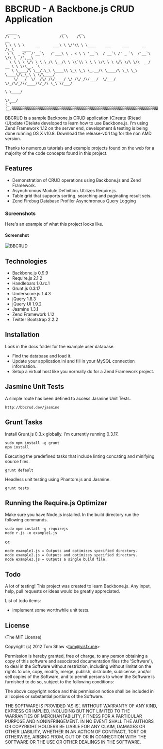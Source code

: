 # BBCRUD - A Backbone.js CRUD Application

     ____                     __      __                                                 
    /\  _`\                  /\ \    /\ \                                   __           
    \ \ \ \ \     __      ___\ \ \/'\\ \ \____    ___     ___      __      /\_\    ____  
     \ \  _ <'  /'__`\   /'___\ \ , < \ \ '__`\  / __`\ /' _ `\  /'__`\    \/\ \  /',__\ 
      \ \ \ \ \/\ \ \.\_/\ \__/\ \ \\`\\ \ \ \ \/\ \ \ \/\ \/\ \/\  __/  __ \ \ \/\__, `\
       \ \____/\ \__/.\_\ \____\\ \_\ \_\ \_,__/\ \____/\ \_\ \_\ \____\/\_\_\ \ \/\____/
        \/___/  \/__/\/_/\/____/ \/_/\/_/\/___/  \/___/  \/_/\/_/\/____/\/_/\ \_\ \/___/ 
                                                                           \ \____/      
                                                                            \/___/       
    (_'_______________________________________________________________________________'_)
    (_.ÑÑÑÑÑÑÑÑÑÑÑÑÑÑÑÑÑÑÑÑÑÑÑÑÑÑÑÑÑÑÑÑÑÑÑÑÑÑÑÑÑÑÑÑÑÑÑÑÑÑÑÑÑÑÑÑÑÑÑÑÑÑÑÑÑÑÑÑÑÑÑÑÑÑÑÑÑÑÑ._)
      
  BBCRUD is a sample Backbone.js CRUD application (C)reate (R)ead (U)pdate (D)elete developed to learn how to use Backbone.js. I'm using Zend Framework 1.12 on the server end, development & testing is being done running OS X v10.8. Download the release-v0.1 tag for the non AMD version.
  
  Thanks to numerous tutorials and example projects found on the web for a majority of the code concepts found in this project.
  
## Features

  * Demonstration of CRUD operations using Backbone.js and Zend Framework.
  * Asynchronous Module Definition. Utilizes Require.js.
  * Table grid that supports sorting, searching and paginating result sets.
  * Zend Firebug Database Profiler Asynchronous Query Logging
  
### Screenshots
Here's an example of what this project looks like.

#### Screenshot
![BBCRUD](https://raw.github.com/tomshaw/bbcrud/master/docs/bbcrud.png)
  
## Technologies

  * Backbone.js 0.9.9
  * Require.js 2.1.2
  * Handlebars 1.0.rc.1
  * Grunt.js 0.3.17
  * Underscore.js 1.4.3
  * jQuery 1.8.3
  * jQuery UI 1.9.2
  * Jasmine 1.3.1
  * Zend Framework 1.12
  * Twitter Bootstrap 2.2.2

## Installation

  Look in the docs folder for the example user database. 
  
  * Find the database and load it.
  * Update your application.ini and fill in your MySQL connection information.
  * Setup a virtual host like you normally do for a Zend Framework project.
  
## Jasmine Unit Tests

  A simple route has been defined to access Jasmine Unit Tests. 
  
    http://bbcrud.dev/jasmine
  
## Grunt Tasks

  Install Grunt.js 0.3.x globally. I'm currently running 0.3.17. 
  
    sudo npm install -g grunt
    npm install
    
  Executing the predefined tasks that include linting concating and minifying source files.
  
    grunt default
    
  Headless unit testing using Phantom.js and Jasmine.
  
    grunt tests
  
## Running the Require.js Optimizer

  Make sure you have Node.js installed. In the build directory run the following commands.
  
    sudo npm install -g requirejs
    node r.js -o example1.js
    
  or:
  
    node example1.js = Outputs and optimizes specified directory.
    node example2.js = Outputs and optimizes specified directory.
    node example3.js = Outputs a single build file.

## Todo

 A lot of testing! This project was created to learn Backbone.js. Any input, help, pull requests or ideas would be greatly appreciated. 

 List of todo items:

  * Implement some worthwhile unit tests.

## License 

(The MIT License)

Copyright (c) 2012 Tom Shaw &lt;tom@visfx.me&gt;

Permission is hereby granted, free of charge, to any person obtaining
a copy of this software and associated documentation files (the
'Software'), to deal in the Software without restriction, including
without limitation the rights to use, copy, modify, merge, publish,
distribute, sublicense, and/or sell copies of the Software, and to
permit persons to whom the Software is furnished to do so, subject to
the following conditions:

The above copyright notice and this permission notice shall be
included in all copies or substantial portions of the Software.

THE SOFTWARE IS PROVIDED 'AS IS', WITHOUT WARRANTY OF ANY KIND,
EXPRESS OR IMPLIED, INCLUDING BUT NOT LIMITED TO THE WARRANTIES OF
MERCHANTABILITY, FITNESS FOR A PARTICULAR PURPOSE AND NONINFRINGEMENT.
IN NO EVENT SHALL THE AUTHORS OR COPYRIGHT HOLDERS BE LIABLE FOR ANY
CLAIM, DAMAGES OR OTHER LIABILITY, WHETHER IN AN ACTION OF CONTRACT,
TORT OR OTHERWISE, ARISING FROM, OUT OF OR IN CONNECTION WITH THE
SOFTWARE OR THE USE OR OTHER DEALINGS IN THE SOFTWARE.
